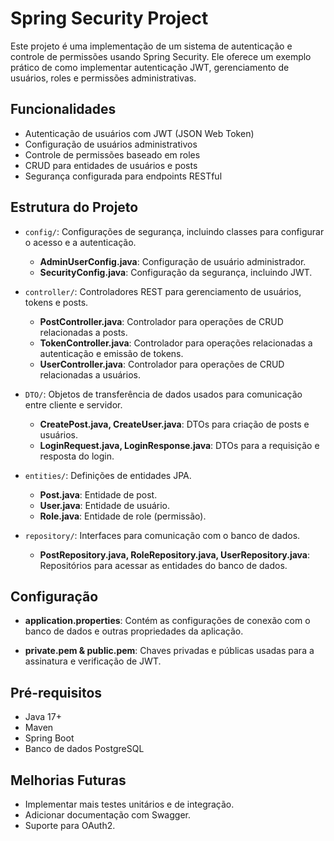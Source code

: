 # Spring Security Project

Este projeto é uma implementação de um sistema de autenticação e controle de permissões usando Spring Security. Ele oferece um exemplo prático de como implementar autenticação JWT, gerenciamento de usuários, roles e permissões administrativas.

## Funcionalidades

- Autenticação de usuários com JWT (JSON Web Token)
- Configuração de usuários administrativos
- Controle de permissões baseado em roles
- CRUD para entidades de usuários e posts
- Segurança configurada para endpoints RESTful

## Estrutura do Projeto

- `config/`: Configurações de segurança, incluindo classes para configurar o acesso e a autenticação.
  - **AdminUserConfig.java**: Configuração de usuário administrador.
  - **SecurityConfig.java**: Configuração da segurança, incluindo JWT.
  
- `controller/`: Controladores REST para gerenciamento de usuários, tokens e posts.
  - **PostController.java**: Controlador para operações de CRUD relacionadas a posts.
  - **TokenController.java**: Controlador para operações relacionadas a autenticação e emissão de tokens.
  - **UserController.java**: Controlador para operações de CRUD relacionadas a usuários.

- `DTO/`: Objetos de transferência de dados usados para comunicação entre cliente e servidor.
  - **CreatePost.java, CreateUser.java**: DTOs para criação de posts e usuários.
  - **LoginRequest.java, LoginResponse.java**: DTOs para a requisição e resposta do login.

- `entities/`: Definições de entidades JPA.
  - **Post.java**: Entidade de post.
  - **User.java**: Entidade de usuário.
  - **Role.java**: Entidade de role (permissão).

- `repository/`: Interfaces para comunicação com o banco de dados.
  - **PostRepository.java, RoleRepository.java, UserRepository.java**: Repositórios para acessar as entidades do banco de dados.

## Configuração

- **application.properties**: Contém as configurações de conexão com o banco de dados e outras propriedades da aplicação.
  
- **private.pem & public.pem**: Chaves privadas e públicas usadas para a assinatura e verificação de JWT.

## Pré-requisitos

- Java 17+
- Maven
- Spring Boot
- Banco de dados PostgreSQL

## Melhorias Futuras

- Implementar mais testes unitários e de integração.
- Adicionar documentação com Swagger.
- Suporte para OAuth2.
